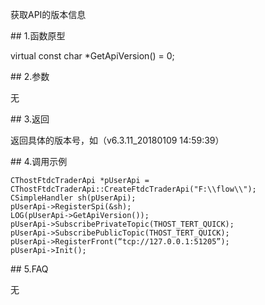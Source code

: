 <p>获取API的版本信息</p>
<span class="anchor" id="b52d7f2e-80b1-44a4-8f23-0a4a6610d353"></span>
## 1.函数原型
<p>virtual const char *GetApiVersion() = 0;</p>
<span class="anchor" id="062414cf-ccba-4f49-89bc-ace981aa4a20"></span>
## 2.参数
<p>无</p>
<span class="anchor" id="db92a023-bcc8-4484-88e9-399d8fbb67bf"></span>
## 3.返回
<p>返回具体的版本号，如（v6.3.11_20180109 14:59:39）</p>
<span class="anchor" id="e0a01aa3-fe7c-42d1-9800-53b94dc7ed05"></span>
## 4.调用示例
<pre><code>CThostFtdcTraderApi *pUserApi = CThostFtdcTraderApi::CreateFtdcTraderApi("F:\\flow\\");
CSimpleHandler sh(pUserApi);
pUserApi-&gt;RegisterSpi(&amp;sh);
LOG(pUserApi-&gt;GetApiVersion());
pUserApi-&gt;SubscribePrivateTopic(THOST_TERT_QUICK);
pUserApi-&gt;SubscribePublicTopic(THOST_TERT_QUICK);
pUserApi-&gt;RegisterFront(“tcp://127.0.0.1:51205”);
pUserApi-&gt;Init();
</code></pre>
<span class="anchor" id="71648c6a-d80e-4066-bf80-3ffb66574399"></span>
## 5.FAQ
<p>无</p>
